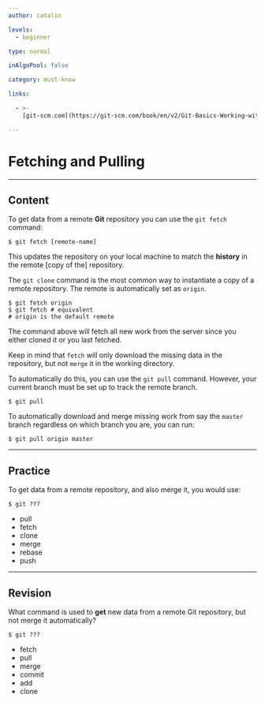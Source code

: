 ```yaml
---
author: catalin

levels:
  - beginner

type: normal

inAlgoPool: false

category: must-know

links:

  - >-
    [git-scm.com](https://git-scm.com/book/en/v2/Git-Basics-Working-with-Remotes#Fetching-and-Pulling-from-Your-Remotes){website}

---
```

# Fetching and Pulling

---
## Content

To get data from a remote **Git** repository you can use the `git fetch` command:
```
$ git fetch [remote-name]
```

This updates the repository on your local machine to match the **history** in the remote [copy of the] repository.

The `git clone` command is the most common way to instantiate a copy of a remote repository.  The remote is automatically set as `origin`.

```
$ git fetch origin
$ git fetch # equivalent
# origin is the default remote
```
The command above will fetch all new work from the server since you either cloned it or you last fetched.

Keep in mind that `fetch` will only download the missing data in the repository, but not `merge` it in the working directory.

To automatically do this, you can use the `git pull` command. However, your current branch must be set up to track the remote branch.
```
$ git pull
```

To automatically download and merge missing work from say the `master` branch regardless on which branch you are, you can run:
```
$ git pull origin master
```

---
## Practice

To get data from a remote repository, and also merge it, you would use:
```
$ git ???
```

* pull
* fetch
* clone
* merge
* rebase
* push

---
## Revision

What command is used to **get** new data from a remote Git repository, but not merge it automatically?

```
$ git ???
```

* fetch
* pull
* merge
* commit
* add
* clone